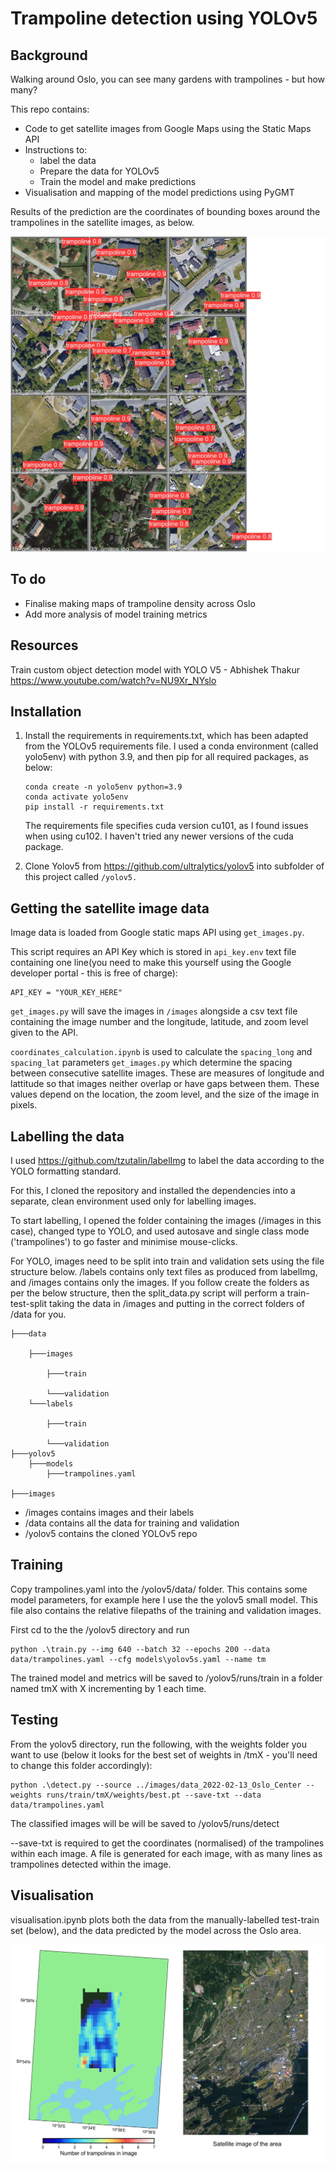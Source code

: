 # Trampoline detection using YOLOv5
## Background

Walking around Oslo, you can see many gardens with trampolines - but how many? 

This repo contains:
* Code to get satellite images from Google Maps using the Static Maps API
* Instructions to:
    - label the data
    - Prepare the data for YOLOv5
    - Train the model and make predictions
* Visualisation and mapping of the model predictions using PyGMT

Results of the prediction are the coordinates of bounding boxes around the trampolines in the satellite images, as below.

![](./resources/val_batch0_pred.jpg)
## To do

* Finalise making maps of trampoline density across Oslo
* Add more analysis of model training metrics

## Resources

Train custom object detection model with YOLO V5 - Abhishek Thakur
https://www.youtube.com/watch?v=NU9Xr_NYslo

## Installation

1. Install the requirements in requirements.txt, which has been adapted from the YOLOv5 requirements file. I used a conda environment (called yolo5env) with python 3.9, and then pip for all required packages, as below:

    ```
    conda create -n yolo5env python=3.9
    conda activate yolo5env
    pip install -r requirements.txt
    ```

    The requirements file specifies cuda version cu101, as I found issues when using cu102. I haven't tried any newer versions of the cuda package.

2. Clone Yolov5 from https://github.com/ultralytics/yolov5 into subfolder of this project called `/yolov5.`

## Getting the satellite image data

Image data is loaded from Google static maps API using `get_images.py`.

This script requires an API Key which is stored in `api_key.env` text file containing one line(you need to make this yourself using the Google developer portal - this is free of charge):

    API_KEY = "YOUR_KEY_HERE"
    
`get_images.py` will save the images in `/images` alongside a csv text file containing the image number and the longitude, latitude, and zoom level given to the API.

`coordinates_calculation.ipynb` is used to calculate the `spacing_long` and `spacing_lat` parameters `get_images.py` which determine the spacing between consecutive satellite images. These are measures of longitude and lattitude so that images neither overlap or have gaps between them. These values depend on the location, the zoom level, and the size of the image in pixels.

## Labelling the data

I used https://github.com/tzutalin/labelImg to label the data according to the YOLO formatting standard. 

For this, I cloned the repository and installed the dependencies into a separate, clean environment used only for labelling images. 

To start labelling, I opened the folder containing the images (/images in this case), changed type to YOLO, and used autosave and single class mode ('trampolines') to go faster and minimise mouse-clicks.

For YOLO, images need to be split into train and validation sets using the file structure below. /labels contains only text files as produced from labelImg, and /images contains only the images. If you follow create the folders as per the below structure, then the split_data.py script will perform a train-test-split taking the data in /images and putting in the correct folders of /data for you.

    ├───data

        ├───images

            ├───train

            └───validation
        └───labels

            ├───train

            └───validation
    ├───yolov5
        ├───models
            ├───trampolines.yaml

    ├───images


* /images contains images and their labels
* /data contains all the data for training and validation
* /yolov5 contains the cloned YOLOv5 repo

## Training 

Copy trampolines.yaml into the /yolov5/data/ folder. This contains some model parameters, for example here I use the the yolov5 small model. This file also contains the relative filepaths of the training and validation images.

First cd to the the /yolov5 directory and run

    python .\train.py --img 640 --batch 32 --epochs 200 --data data/trampolines.yaml --cfg models\yolov5s.yaml --name tm

The trained model and metrics will be saved to /yolov5/runs/train in a folder named tmX with X incrementing by 1 each time.

## Testing

From the yolov5 directory, run the following, with the weights folder you want to use (below it looks for the best set of weights in /tmX - you'll need to change this folder accordingly):

    python .\detect.py --source ../images/data_2022-02-13_Oslo_Center --weights runs/train/tmX/weights/best.pt --save-txt --data data/trampolines.yaml

The classified images will be will be saved to /yolov5/runs/detect

--save-txt is required to get the coordinates (normalised) of the trampolines within each image. A file is generated for each image, with as many lines as trampolines detected within the image.

## Visualisation

visualisation.ipynb plots both the data from the manually-labelled test-train set (below), and the data predicted by the model across the Oslo area.

![](./resources/training_set_location.png)

